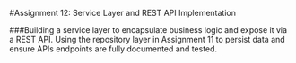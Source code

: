 
#Assignment 12: Service Layer and REST API
Implementation

###Building a service layer to encapsulate business logic and expose it via a REST API. Using the
repository layer in Assignment 11 to persist data and ensure APIs endpoints are fully
documented and tested.